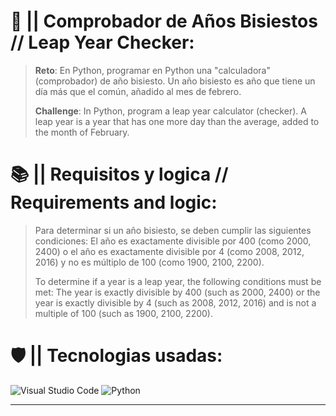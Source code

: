 # 📆 || Comprobador de Años Bisiestos // Leap Year Checker:

> __Reto__: En Python, programar en Python una "calculadora" (comprobador) de año bisiesto. Un año bisiesto es año que tiene un día más que el común, añadido al mes de febrero.
> 
> __Challenge__: In Python, program a leap year calculator (checker). A leap year is a year that has one more day than the average, added to the month of February.

# 📚 || Requisitos y logica // Requirements and logic:

> Para determinar si un año bisiesto, se deben cumplir las siguientes condiciones: El año es exactamente divisible por 400 (como 2000, 2400) o el año es exactamente divisible por 4 (como 2008, 2012, 2016) y no es múltiplo de 100 (como 1900, 2100, 2200).
> 
> To determine if a year is a leap year, the following conditions must be met: The year is exactly divisible by 400 (such as 2000, 2400) or the year is exactly divisible by 4 (such as 2008, 2012, 2016) and is not a multiple of 100 (such as 1900, 2100, 2200).

# 🛡 || Tecnologias usadas:
![Visual Studio Code](https://img.shields.io/badge/Visual%20Studio%20Code-0078d7.svg?style=for-the-badge&logo=visual-studio-code&logoColor=white) ![Python](https://img.shields.io/badge/python-3670A0?style=for-the-badge&logo=python&logoColor=ffdd54)

----
